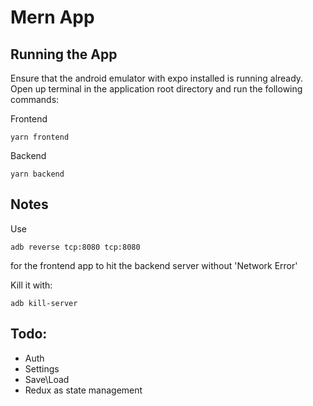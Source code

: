 # Mern App

## Running the App
Ensure that the android emulator with expo installed is running already.
Open up terminal in the application root directory and run the following commands:

Frontend
```
yarn frontend
```

Backend
```
yarn backend
```

## Notes
Use
```
adb reverse tcp:8080 tcp:8080
```
for the frontend app to hit the backend server without 'Network Error'

Kill it with:
```
adb kill-server
```

## Todo:
- Auth
- Settings
- Save\Load
- Redux as state management